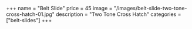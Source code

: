 +++
name = "Belt Slide"
price = 45
image = "/images/belt-slide-two-tone-cross-hatch-01.jpg"
description = "Two Tone Cross Hatch"
categories = ["belt-slides"]
+++
